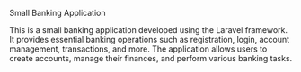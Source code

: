 Small Banking Application

This is a small banking application developed using the Laravel framework. It provides essential banking operations such as registration, login, account management, transactions, and more. The application allows users to create accounts, manage their finances, and perform various banking tasks.